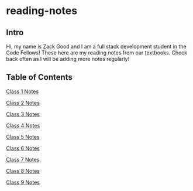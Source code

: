 # reading-notes
## Intro
<p>Hi, my name is Zack Good and I am a full stack development student in the Code Fellows! These here are my reading notes from our textbooks. Check back often as I will be adding more notes regularly!</p>

## Table of Contents
<p><a href="https://github.com/zachary-good/reading-notes/blob/f0ecd9d906e9625a604dee38bbe5b40d6d071883/class-01.md">Class 1 Notes</a></p>
<p><a href="https://github.com/zachary-good/reading-notes/blob/3c8d5c8db1fc41d29bd7bfde2c3445fc2ba7ee25/class-02.md">Class 2 Notes</a></p>
<p><a href="https://github.com/zachary-good/reading-notes/blob/04dfa7efea6ce9947e1ebabc8a11552582c4bb98/class-03.md">Class 3 Notes</a></p>
<p><a href="https://github.com/zachary-good/reading-notes/blob/993e67ef440bf6e89b975936b89f711e4c239f3e/class-04.md">Class 4 Notes</a></p>
<p><a href="https://github.com/zachary-good/reading-notes/blob/2c001eae6b672cf8a0282e6f490cdfcd39df57a6/class-05.md">Class 5 Notes</a></p>
<p><a href="https://github.com/zachary-good/reading-notes/blob/4f5afeb76b9023530ff979fffab16484d42d02ca/class-06.md">Class 6 Notes</a></p>
<p><a href="https://github.com/zachary-good/reading-notes/blob/bd945fe77cb78c543793a5e705744cb3ac4e59b7/class-07.md">Class 7 Notes</a></p>
<p><a href="https://github.com/zachary-good/reading-notes/blob/4ff186a6a3d73ef7fecd78808c495f881f966ddf/class-08.md">Class 8 Notes</a></p>
<p><a href="https://github.com/zachary-good/reading-notes/blob/07d611b17c32e7916c6c89afbc3bad9439ba506d/class-08.md">Class 9 Notes</a></p>
